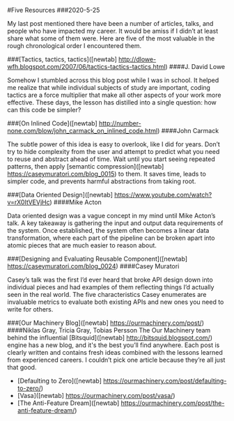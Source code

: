 #Five Resources
###2020-5-25

My last post mentioned there have been a number of articles, talks, and people who have impacted my career. It would be amiss if I didn’t at least share what some of them were. Here are five of the most valuable in the rough chronological order I encountered them.

###[Tactics, tactics, tactics]([newtab] http://dlowe-wfh.blogspot.com/2007/06/tactics-tactics-tactics.html)
####J. David Lowe

Somehow I stumbled across this blog post while I was in school. It helped me realize that while individual subjects of study are important, coding tactics are a force multiplier that make all other aspects of your work more effective. These days, the lesson has distilled into a single question: how can this code be simpler?

###[On Inlined Code]([newtab] http://number-none.com/blow/john_carmack_on_inlined_code.html)
####John Carmack

The subtle power of this idea is easy to overlook, like I did for years. Don’t try to hide complexity from the user and attempt to predict what you need to reuse and abstract ahead of time. Wait until you start seeing repeated patterns, then apply [semantic compression]([newtab] https://caseymuratori.com/blog_0015) to them. It saves time, leads to simpler code, and prevents harmful abstractions from taking root.

###[Data Oriented Design]([newtab] https://www.youtube.com/watch?v=rX0ItVEVjHc)
####Mike Acton

Data oriented design was a vague concept in my mind until Mike Acton’s talk. A key takeaway is gathering the input and output data requirements of the system. Once established, the system often becomes a linear data transformation, where each part of the pipeline can be broken apart into atomic pieces that are much easier to reason about.

###[Designing and Evaluating Reusable Component]([newtab] https://caseymuratori.com/blog_0024)
####Casey Muratori

Casey’s talk was the first I’d ever heard that broke API design down into individual pieces and had examples of them reflecting things I’d actually seen in the real world. The five characteristics Casey enumerates are invaluable metrics to evaluate both existing APIs and new ones you need to write for others.

###[Our Machinery Blog]([newtab] https://ourmachinery.com/post/)
####Niklas Gray, Tricia Gray, Tobias Persson
The Our Machinery team behind the influential [Bitsquid]([newtab] http://bitsquid.blogspot.com/) engine has a new blog, and it's the best you’ll find anywhere. Each post is clearly written and contains fresh ideas combined with the lessons learned from experienced careers. I couldn’t pick one article because they’re all just that good.
* [Defaulting to Zero]([newtab] https://ourmachinery.com/post/defaulting-to-zero/)
* [Vasa]([newtab] https://ourmachinery.com/post/vasa/)
* [The Anti-Feature Dream]([newtab] https://ourmachinery.com/post/the-anti-feature-dream/)

